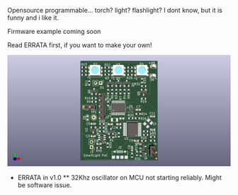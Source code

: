 Opensource programmable... torch? light? flashlight? I dont know, but it is funny and i like it.

Firmware example coming soon

Read ERRATA first, if you want to make your own!

![v1 prototype](https://github.com/nuclearcat/opensourcetorch/blob/master/SMARTLIGHT.png?raw=true)

* ERRATA in v1.0
**  32Khz oscillator on MCU not starting reliably. Might be software issue.
  
